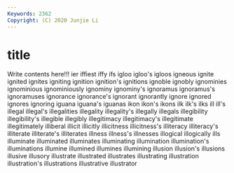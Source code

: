 ```yaml
---
Keywords: 2362
Copyright: (C) 2020 Junjie Li
---
```


# title

Write contents here!!!
ier 
iffiest 
iffy 
ifs 
igloo 
igloo's 
igloos 
igneous 
ignite 
ignited
ignites 
igniting 
ignition 
ignition's 
ignitions 
ignoble 
ignobly 
ignominies 
ignominious 
ignominiously
ignominy 
ignominy's 
ignoramus 
ignoramus's 
ignoramuses 
ignorance 
ignorance's 
ignorant 
ignorantly 
ignore
ignored 
ignores 
ignoring 
iguana 
iguana's 
iguanas 
ikon 
ikon's 
ikons 
ilk
ilk's 
ilks 
ill 
ill's 
illegal 
illegal's 
illegalities 
illegality 
illegality's 
illegally
illegals 
illegibility 
illegibility's 
illegible 
illegibly 
illegitimacy 
illegitimacy's 
illegitimate 
illegitimately 
illiberal
illicit 
illicitly 
illicitness 
illicitness's 
illiteracy 
illiteracy's 
illiterate 
illiterate's 
illiterates 
illness
illness's 
illnesses 
illogical 
illogically 
ills 
illuminate 
illuminated 
illuminates 
illuminating 
illumination
illumination's 
illuminations 
illumine 
illumined 
illumines 
illumining 
illusion 
illusion's 
illusions 
illusive
illusory 
illustrate 
illustrated 
illustrates 
illustrating 
illustration 
illustration's 
illustrations 
illustrative 
illustrator
